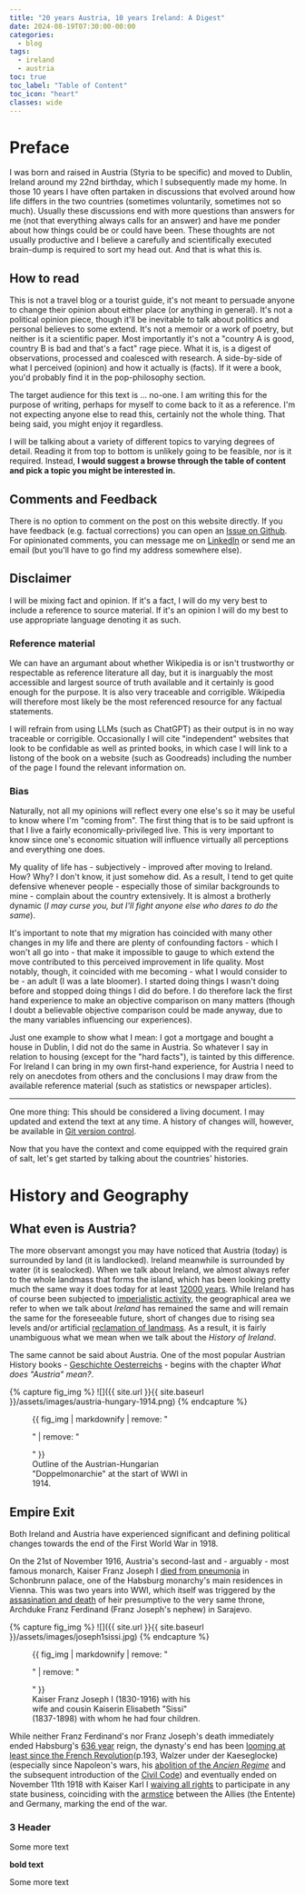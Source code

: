 ```yaml
---
title: "20 years Austria, 10 years Ireland: A Digest"
date: 2024-08-19T07:30:00-00:00
categories:
  - blog
tags:
  - ireland
  - austria
toc: true
toc_label: "Table of Content"
toc_icon: "heart"
classes: wide
---
```


# Preface

I was born and raised in Austria (Styria to be specific) and moved to Dublin, Ireland around my 22nd birthday, which I subsequently made my home.
In those 10 years I have often partaken in discussions that evolved around how life differs in the two countries (sometimes voluntarily, sometimes not so much).
Usually these discussions end with more questions than answers for me (not that everything always calls for an answer) and have me ponder about how things could be or could have been.
These thoughts are not usually productive and I believe a carefully and scientifically executed brain-dump is required to sort my head out. 
And that is what this is. 

## How to read
This is not a travel blog or a tourist guide, it's not meant to persuade anyone to change their opinion about either place (or anything in general). 
It's not a political opinion piece, though it'll be inevitable to talk about politics and personal believes to some extend.
It's not a memoir or a work of poetry, but neither is it a scientific paper.
Most importantly it's not a "country A is good, country B is bad and that's a fact" rage piece.
What it is, is a digest of observations, processed and coalesced with research. A side-by-side of what I perceived (opinion) and how it actually is (facts).
If it were a book, you'd probably find it in the pop-philosophy section.

The target audience for this text is ... no-one. I am writing this for the purpose of writing, perhaps for myself to come back to it as a reference.
I'm not expecting anyone else to read this, certainly not the whole thing.
That being said, you might enjoy it regardless. 

I will be talking about a variety of different topics to varying degrees of detail. 
Reading it from top to bottom is unlikely going to be feasible, nor is it required. 
Instead, **I would suggest a browse through the table of content and pick a topic you might be interested in.**

## Comments and Feedback

There is no option to comment on the post on this website directly. If you have feedback (e.g. factual corrections) you can open an [Issue on Github](https://github.com/FrontSide/frontside.github.io/issues). 
For opinionated comments, you can message me on [LinkedIn](https://www.linkedin.com/in/davidriegersw/) or send me an email (but you'll have to go find my address somewhere else).

## Disclaimer
I will be mixing fact and opinion. If it's a fact, I will do my very best to include a reference to source material. If it's an opinion I will do my best to use appropriate language denoting it as such.

### Reference material 

We can have an argumant about whether Wikipedia is or isn't trustworthy or respectable as reference literature all day, 
but it is inarguably the most accessible and largest source of truth available and it certainly is good enough for the purpose.
It is also very traceable and corrigible. Wikipedia will therefore most likely be the most referenced resource for any factual statements.

I will refrain from using LLMs (such as ChatGPT) as their output is in no way traceable or corrigible.
Occasionally I will cite "independent" websites that look to be confidable as well as printed books, 
in which case I will link to a listong of the book on a website (such as Goodreads) including the number of the page I found the relevant information on.


### Bias

Naturally, not all my opinions will reflect every one else's so it may be useful to know where I'm "coming from". 
The first thing that is to be said upfront is that I live a fairly economically-privileged live. This is very important to know since one's economic situation will influence virtually all perceptions and everything one does.

My quality of life has - subjectively - improved after moving to Ireland. How? Why? I don't know, it just somehow did.
As a result, I tend to get quite defensive whenever people - especially those of similar backgrounds to mine - complain about the country extensively. 
It is almost a brotherly dynamic (*I may curse you, but I'll fight anyone else who dares to do the same*).

It's important to note that my migration has coincided with many other changes in my life and there are plenty of confounding factors - which I won't all go into - 
that make it impossible to gauge to which extend the move contributed to this perceived improvement in life quality.
Most notably, though, it coincided with me becoming - what I would consider to be - an adult (I was a late bloomer). I started doing things I wasn't doing before and stopped doing things I did do before. 
I do therefore lack the first hand experience to make an objective comparison on many matters (though I doubt a believable objective comparison could be made anyway, due to the many variables influencing our experiences).

Just one example to show what I mean: I got a mortgage and bought a house in Dublin, I did not do the same in Austria. So whatever I say in relation to housing (except for the "hard facts"), is tainted by this difference.
For Ireland I can bring in my own first-hand experience, for Austria I need to rely on anecdotes from others and the conclusions I may draw from the available reference material (such as statistics or newspaper articles).

---

One more thing: This should be considered a living document. I may updated and extend the text at any time. A history of changes will, however, be available in [Git version control](http://github.com/frontside/frontside.github.io).

Now that you have the context and come equipped with the required grain of salt, let's get started by talking about the countries' histories.

# History and Geography

## What even is Austria?

The more observant amongst you may have noticed that Austria (today) is surrounded by land (it is landlocked). Ireland meanwhile is surrounded by water (it is sealocked).
When we talk about Ireland, we almost always refer to the whole landmass that forms the island, 
which has been looking pretty much the same way it does today for at least [12000 years](https://www.gsi.ie/en-ie/education/the-geology-of-ireland/Pages/Ireland-through-geological-time.aspx).
While Ireland has of course been subjected to [imperialistic activity](#empire-exit), the geographical area we refer to when we talk about *Ireland* has remained the same and will remain the same for the foreseeable future,
short of changes due to rising sea levels and/or artificial [reclamation of landmass](https://www.irishtimes.com/property/residential/2022/11/24/hugh-wallace-the-time-is-right-to-reclaim-land-in-dublin-bay-for-new-homes/).
As a result, it is fairly unambiguous what we mean when we talk about the *History of Ireland*.

The same cannot be said about Austria. One of the most popular Austrian History books - [Geschichte Oesterreichs](https://www.reclam.de/detail/978-3-15-011500-8/Geschichte_Oesterreichs) - begins with the chapter *What does "Austria" mean?*.

{% capture fig_img %}
![]({{ site.url }}{{ site.baseurl }}/assets/images/austria-hungary-1914.png)
{% endcapture %}

<figure style="width:300px" class="align-right">
  {{ fig_img | markdownify | remove: "<p>" | remove: "</p>" }}
  <figcaption> Outline of the Austrian-Hungarian "Doppelmonarchie" at the start of WWI in 1914. </figcaption>
</figure>



## Empire Exit

Both Ireland and Austria have experienced significant and defining political changes towards the end of the First World War in 1918. 

On the 21st of November 1916, Austria's second-last and - arguably - most famous monarch, Kaiser Franz Joseph I [died from pneumonia](https://en.wikipedia.org/wiki/Franz_Joseph_I_of_Austria#Death) in Schonbrunn palace, 
one of the Habsburg monarchy's main residences in Vienna.
This was two years into WWI, which itself was triggered by the [assasination and death](https://en.wikipedia.org/wiki/Archduke_Franz_Ferdinand_of_Austria) of heir presumptive to the very same throne, 
Archduke Franz Ferdinand (Franz Joseph's nephew) in Sarajevo.

{% capture fig_img %}
![]({{ site.url }}{{ site.baseurl }}/assets/images/joseph1sissi.jpg)
{% endcapture %}

<figure style="width:300px" class="align-right">
  {{ fig_img | markdownify | remove: "<p>" | remove: "</p>" }}
  <figcaption> Kaiser Franz Joseph I (1830-1916) with his wife and cousin Kaiserin Elisabeth "Sissi" (1837-1898) with whom he had four children. </figcaption>
</figure>

While neither Franz Ferdinand's nor Franz Joseph's death immediately ended Habsburg's [636 year](https://en.wikipedia.org/wiki/Habsburg_monarchy) reign, 
the dynasty's end has been [looming at least since the French Revolution](https://www.penguin.de/buecher/die-welt-der-habsburger/ebook/9783641041625)(p.193, Walzer under der Kaeseglocke) 
(especially since Napoleon's wars, his [abolition of the *Ancien Regime*](https://www.britannica.com/place/France/Napoleon-and-the-Revolution) and the subsequent introduction of the [Civil Code](https://en.wikipedia.org/wiki/Napoleonic_Code)) 
and eventually ended on November 11th 1918 with Kaiser Karl I [waiving all rights](https://hdgoe.at/Abdankung-Kaiser-Karls) 
to participate in any state business, coinciding with the [armstice](https://en.wikipedia.org/wiki/Armistice_of_11_November_1918) between the Allies (the Entente) and Germany, marking the end of the war. 



### 3 Header

Some more text 


**bold text**

Some more text
